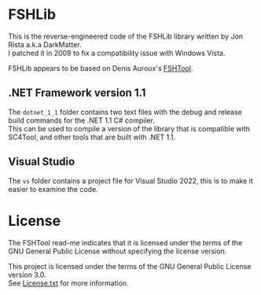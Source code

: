 # FSHLib

This is the reverse-engineered code of the FSHLib library written by Jon Rista a.k.a DarkMatter.   
I patched it in 2009 to fix a compatibility issue with Windows Vista.

FSHLib appears to be based on Denis Auroux's [FSHTool](https://math.mit.edu/~auroux/software/index.html).

## .NET Framework version 1.1

The `dotnet_1_1` folder contains two text files with the debug and release build commands for the .NET 1.1 C# compiler.   
This can be used to compile a version of the library that is compatible with SC4Tool, and other tools that are built with .NET 1.1.

## Visual Studio

The `vs` folder contains a project file for Visual Studio 2022, this is to make it easier to examine the code.

# License

The FSHTool read-me indicates that it is licensed under the terms of the GNU General Public License without specifying the license version.

This project is licensed under the terms of the GNU General Public License version 3.0.   
See [License.txt](License.txt) for more information.